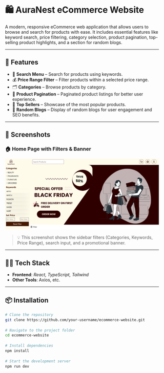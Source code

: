 # 🛍️ AuraNest eCommerce Website

A modern, responsive eCommerce web application that allows users to browse and search for products with ease. It includes essential features like keyword search, price filtering, category selection, product pagination, top-selling product highlights, and a section for random blogs.

---

## 🚀 Features

- 🔎 **Search Menu** – Search for products using keywords.
- 💰 **Price Range Filter** – Filter products within a selected price range.
- 🗂️ **Categories** – Browse products by category.
- 📄 **Product Pagination** – Paginated product listings for better user experience.
- 🌟 **Top Sellers** – Showcase of the most popular products.
- 📰 **Random Blogs** – Display of random blogs for user engagement and SEO benefits.

---

## 📸 Screenshots

### 🏠 Home Page with Filters & Banner

![Home Page](./src/assests/image.png)

> 💡 This screenshot shows the sidebar filters (Categories, Keywords, Price Range), search input, and a promotional banner.

---

## 🧑‍💻 Tech Stack

- **Frontend**: *React, TypeScript, Tailwind*
- **Other Tools**: Axios, etc.

---

## 📦 Installation

```bash
# Clone the repository
git clone https://github.com/your-username/ecommerce-website.git

# Navigate to the project folder
cd ecommerce-website

# Install dependencies
npm install

# Start the development server
npm run dev
